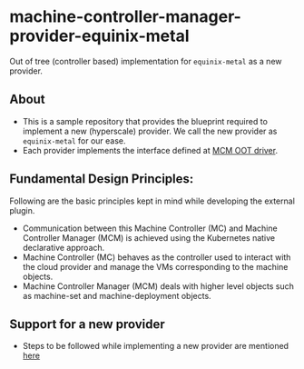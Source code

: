 # machine-controller-manager-provider-equinix-metal
Out of tree (controller based) implementation for `equinix-metal` as a new provider.

## About
- This is a sample repository that provides the blueprint required to implement a new (hyperscale) provider. We call the new provider as `equinix-metal` for our ease.
- Each provider implements the interface defined at [MCM OOT driver](https://github.com/gardener/machine-controller-manager/blob/master/pkg/util/provider/driver/driver.go).

## Fundamental Design Principles:
Following are the basic principles kept in mind while developing the external plugin.
* Communication between this Machine Controller (MC) and Machine Controller Manager (MCM) is achieved using the Kubernetes native declarative approach.
* Machine Controller (MC) behaves as the controller used to interact with the cloud provider and manage the VMs corresponding to the machine objects.
* Machine Controller Manager (MCM) deals with higher level objects such as machine-set and machine-deployment objects.

## Support for a new provider
- Steps to be followed while implementing a new provider are mentioned [here](https://github.com/gardener/machine-controller-manager/blob/master/docs/development/cp_support_new.md)
